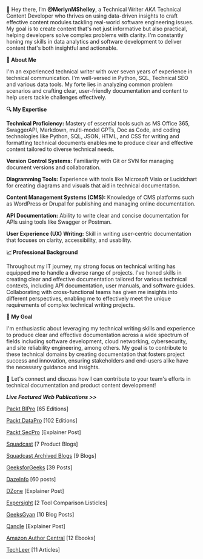 👋 Hey there, I’m **@MerlynMShelley**, a Technical Writer *AKA* Technical Content Developer who thrives on using data-driven insights to craft effective content modules tackling real-world software engineering issues. My goal is to create content that's not just informative but also practical, helping developers solve complex problems with clarity. I'm constantly honing my skills in data analytics and software development to deliver content that's both insightful and actionable.

**🌟 About Me**

I'm an experienced technical writer with over seven years of experience in technical communication. I'm well-versed in Python, SQL, Technical SEO and various data tools. My forte lies in analyzing common problem scenarios and crafting clear, user-friendly documentation and content to help users tackle challenges effectively.

**🔍 My Expertise**

**Technical Proficiency:** Mastery of essential tools such as MS Office 365, SwaggerAPI, Markdown, multi-model GPTs, Doc as Code, and coding technologies like Python, SQL, JSON, HTML, and CSS for writing and formatting technical documents enables me to produce clear and effective content tailored to diverse technical needs.

**Version Control Systems:** Familiarity with Git or SVN for managing document versions and collaboration.

**Diagramming Tools:** Experience with tools like Microsoft Visio or Lucidchart for creating diagrams and visuals that aid in technical documentation.

**Content Management Systems (CMS):** Knowledge of CMS platforms such as WordPress or Drupal for publishing and managing online documentation.

**API Documentation:** Ability to write clear and concise documentation for APIs using tools like Swagger or Postman.

**User Experience (UX) Writing:** Skill in writing user-centric documentation that focuses on clarity, accessibility, and usability.

**📈 Professional Background**

Throughout my IT journey, my strong focus on technical writing has equipped me to handle a diverse range of projects. I've honed skills in creating clear and effective documentation tailored for various technical contexts, including API documentation, user manuals, and software guides. Collaborating with cross-functional teams has given me insights into different perspectives, enabling me to effectively meet the unique requirements of complex technical writing projects.

**💼 My Goal**

I'm enthusiastic about leveraging my technical writing skills and experience to produce clear and effective documentation across a wide spectrum of fields including software development, cloud networking, cybersecurity, and site reliability engineering, among others. My goal is to contribute to these technical domains by creating documentation that fosters project success and innovation, ensuring stakeholders and end-users alike have the necessary guidance and insights.

🔗 Let's connect and discuss how I can contribute to your team's efforts in technical documentation and product content development!

***Live Featured Web Publications >>***

[Packt BIPro](https://packtbusinessintelligencepro.substack.com/) [65 Editions]

[Packt DataPro](https://packtdatapro1.substack.com/) [102 Editions]

[Packt SecPro](https://security.packt.com/linux-security-hardening/) [Explainer Post]

[Squadcast](https://www.squadcast.com/blog-authors/merlyn-shelley) [7 Product Blogs]
  
[Squadcast Archived Blogs](https://web.archive.org/web/20230927010454/https://www.squadcast.com/blog-authors/merlyn-shelley) [9 Blogs]

[GeeksforGeeks](https://auth.geeksforgeeks.org/user/MerlynShelley/articles) [39 Posts]

[DazeInfo](https://dazeinfo.com/author/merlynm/#) [60 posts]

[DZone](https://dzone.com/users/4497573/merlyn-shelley.html) [Explainer Post]

[Expersight](https://expersight.com/author/merlyn) [2 Tool Comparison Listicles]

[GeeksGyan](https://www.geeksgyaan.com/author/merlyn) [10 Blog Posts]

[Qandle](https://blog.qandle.com/2020/08/06/the-ultimate-guide-to-conducting-effective-one-on-one-meetings/) [Explainer Post]

[Amazon Author Central](https://www.amazon.co.jp/-/en/Merlyn-Shelley/e/B084ZQPTK9?ref_=dbs_p_ebk_r00_abau_000000) [12 Ebooks]

[TechLeer](https://web.archive.org/web/20200529104524/https://www.techleer.com/users/Merlyn_Shelley/) [11 Articles]
<!---
MerlynMShelley/MerlynMShelley is a ✨ special ✨ repository because its `README.md` (this file) appears on your GitHub profile.
You can click the Preview link to take a look at your changes.
--->
